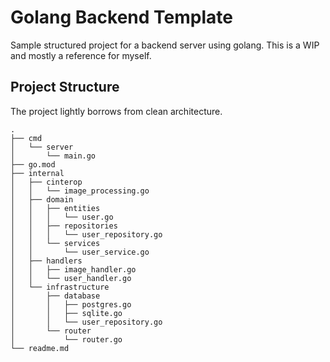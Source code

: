 
# Golang Backend Template

Sample structured project for a backend server using golang.
This is a WIP and mostly a reference for myself.

## Project Structure

The project lightly borrows from clean architecture.

```
.
├── cmd
│   └── server
│       └── main.go
├── go.mod
├── internal
│   ├── cinterop
│   │   └── image_processing.go
│   ├── domain
│   │   ├── entities
│   │   │   └── user.go
│   │   ├── repositories
│   │   │   └── user_repository.go
│   │   └── services
│   │       └── user_service.go
│   ├── handlers
│   │   ├── image_handler.go
│   │   └── user_handler.go
│   └── infrastructure
│       ├── database
│       │   ├── postgres.go
│       │   ├── sqlite.go
│       │   └── user_repository.go
│       └── router
│           └── router.go
└── readme.md
```
